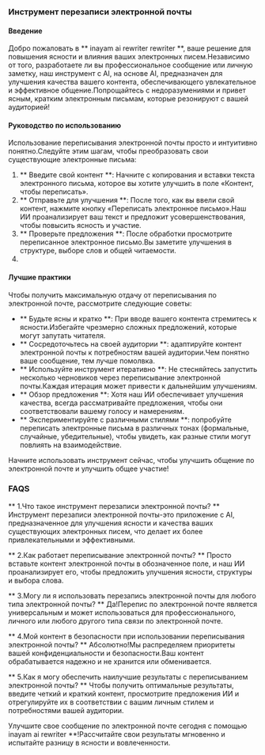 ### Инструмент перезаписи электронной почты

#### Введение
Добро пожаловать в ** inayam ai rewriter rewriter **, ваше решение для повышения ясности и влияния ваших электронных писем.Независимо от того, разработаете ли вы профессиональное сообщение или личную заметку, наш инструмент с AI, на основе AI, предназначен для улучшения качества вашего контента, обеспечивающего увлекательное и эффективное общение.Попрощайтесь с недоразумениями и привет ясным, кратким электронным письмам, которые резонируют с вашей аудиторией!

#### Руководство по использованию
Использование переписывания электронной почты просто и интуитивно понятно.Следуйте этим шагам, чтобы преобразовать свои существующие электронные письма:

1. ** Введите свой контент **: Начните с копирования и вставки текста электронного письма, которое вы хотите улучшить в поле «Контент, чтобы переписать».
2. ** Отправьте для улучшения **: После того, как вы ввели свой контент, нажмите кнопку «Переписать электронное письмо».Наш ИИ проанализирует ваш текст и предложит усовершенствования, чтобы повысить ясность и участие.
3. ** Проверьте предложения **: После обработки просмотрите переписанное электронное письмо.Вы заметите улучшения в структуре, выборе слов и общей читаемости.
4.

#### Лучшие практики
Чтобы получить максимальную отдачу от переписывания по электронной почте, рассмотрите следующие советы:

- ** Будьте ясны и кратко **: При вводе вашего контента стремитесь к ясности.Избегайте чрезмерно сложных предложений, которые могут запутать читателя.
- ** Сосредоточьтесь на своей аудитории **: адаптируйте контент электронной почты к потребностям вашей аудитории.Чем понятно ваше сообщение, тем лучше помолвка.
- ** Используйте инструмент итеративно **: Не стесняйтесь запустить несколько черновиков через переписывание электронной почты.Каждая итерация может привести к дальнейшим улучшениям.
- ** Обзор предложения **: Хотя наш ИИ обеспечивает улучшения качества, всегда рассматривайте предложения, чтобы они соответствовали вашему голосу и намерениям.
- ** Экспериментируйте с различными стилями **: попробуйте переписать электронные письма в различных тонах (формальные, случайные, убедительные), чтобы увидеть, как разные стили могут повлиять на взаимодействие.

Начните использовать инструмент сейчас, чтобы улучшить общение по электронной почте и улучшить общее участие!

### FAQS

** 1.Что такое инструмент перезаписи электронной почты? **
Инструмент перезаписи электронной почты-это приложение с AI, предназначенное для улучшения ясности и качества ваших существующих электронных писем, что делает их более привлекательными и эффективными.

** 2.Как работает переписывание электронной почты? **
Просто вставьте контент электронной почты в обозначенное поле, и наш ИИ проанализирует его, чтобы предложить улучшения ясности, структуры и выбора слова.

** 3.Могу ли я использовать перезапись электронной почты для любого типа электронной почты? **
Да!Перепис по электронной почте является универсальным и может использоваться для профессионального, личного или любого другого типа связи по электронной почте.

** 4.Мой контент в безопасности при использовании переписывания электронной почты? **
Абсолютно!Мы распределяем приоритеты вашей конфиденциальности и безопасности.Ваш контент обрабатывается надежно и не хранится или обменивается.

** 5.Как я могу обеспечить наилучшие результаты с переписыванием электронной почты? **
Чтобы получить оптимальные результаты, введите четкий и краткий контент, просмотрите предложения ИИ и отрегулируйте их в соответствии с вашим личным стилем и потребностями вашей аудитории.

Улучшите свое сообщение по электронной почте сегодня с помощью inayam ai rewriter **!Рассчитайте свои результаты мгновенно и испытайте разницу в ясности и вовлеченности.